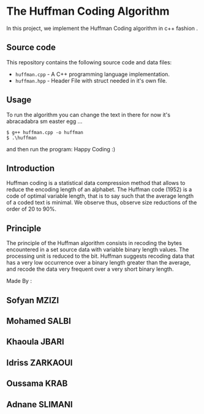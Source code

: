 # The Huffman Coding Algorithm

In this project, we implement the Huffman Coding algorithm in c++ fashion .

## Source code

This repository contains the following source code and data files:

* `huffman.cpp` - A C++ programming language implementation.
* `huffman.hpp` - Header File with struct needed in it's own file.

## Usage

To run the algorithm  you can change the text in there for now it's abracadabra sm easter egg ...

    $ g++ huffman.cpp -o huffman
    $ .\huffman

and then run the program:
    Happy Coding :)

## Introduction

Huffman coding is a statistical data compression method that allows to
reduce the encoding length of an alphabet. The Huffman code (1952) is a code of
optimal variable length, that is to say such that the average length of a coded text is minimal. We observe
thus, observe size reductions of the order of 20 to 90%.

## Principle

The principle of the Huffman algorithm consists in recoding the bytes encountered in a set
source data with variable binary length values.
The processing unit is reduced to the bit. Huffman suggests recoding data that has a
very low occurrence over a binary length greater than the average, and recode the data very
frequent over a very short binary length.

Made By : 
## Sofyan MZIZI
## Mohamed SALBI 
## Khaoula JBARI
## Idriss ZARKAOUI 
## Oussama KRAB
## Adnane SLIMANI
